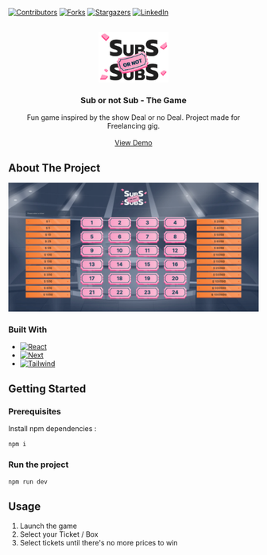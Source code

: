 <a name="readme-top"></a>

[![Contributors][contributors-shield]][contributors-url]
[![Forks][forks-shield]][forks-url]
[![Stargazers][stars-shield]][stars-url]
[![LinkedIn][linkedin-shield]][linkedin-url]

<!-- PROJECT LOGO -->
<br />
<div align="center">
  <img src="public/img/logo-sub-or-not-sub-black.png" alt="Logo" width="140" height="102">

  <h3 align="center">Sub or not Sub - The Game</h3>

  <p align="center">
    Fun game inspired by the show Deal or no Deal. Project made for Freelancing gig.
    <br />
    <br />
    <a href="https://sub-or-not-the-game.vercel.app/">View Demo</a>
  </p>
</div>

<!-- ABOUT THE PROJECT -->

## About The Project

[![Product Name Screen Shot][product-screenshot]](https://sub-or-not-the-game.vercel.app/)

### Built With

- [![React][react.js]][react-url]
- [![Next][next.js]][next-url]
- [![Tailwind][tailwind]][tailwind-url]

<!-- GETTING STARTED -->

## Getting Started

### Prerequisites

Install npm dependencies :

```sh
npm i
```

### Run the project

```sh
npm run dev
```

<!-- USAGE EXAMPLES -->

## Usage

1. Launch the game
2. Select your Ticket / Box
3. Select tickets until there's no more prices to win

<!-- MARKDOWN LINKS & IMAGES -->
<!-- https://www.markdownguide.org/basic-syntax/#reference-style-links -->

[contributors-shield]: https://img.shields.io/github/contributors/gaelhelle/sub-or-not-the-game?style=for-the-badge
[contributors-url]: https://github.com/gaelhelle/sub-or-not-the-game/graphs/contributors
[forks-shield]: https://img.shields.io/github/forks/gaelhelle/sub-or-not-the-game.svg?style=for-the-badge
[forks-url]: https://github.com/gaelhelle/sub-or-not-the-game/network/members
[stars-shield]: https://img.shields.io/github/stars/gaelhelle/sub-or-not-the-game.svg?style=for-the-badge
[stars-url]: https://github.com/gaelhelle/sub-or-not-the-game/stargazers
[issues-shield]: https://img.shields.io/github/issues/gaelhelle/sub-or-not-the-game.svg?style=for-the-badge
[issues-url]: https://github.com/gaelhelle/sub-or-not-the-game/issues
[license-shield]: https://img.shields.io/github/license/gaelhelle/sub-or-not-the-game.svg?style=for-the-badge
[license-url]: https://github.com/gaelhelle/sub-or-not-the-game/blob/master/LICENSE.txt
[linkedin-shield]: https://img.shields.io/badge/-LinkedIn-black.svg?style=for-the-badge&logo=linkedin&colorB=555
[linkedin-url]: https://linkedin.com/in/gael
[product-screenshot]: public/img/thumbnail.png
[next.js]: https://img.shields.io/badge/next.js-000000?style=for-the-badge&logo=nextdotjs&logoColor=white
[next-url]: https://nextjs.org/
[react.js]: https://img.shields.io/badge/React-20232A?style=for-the-badge&logo=react&logoColor=61DAFB
[react-url]: https://reactjs.org/
[tailwind]: https://img.shields.io/badge/Tailwind-41bdf8?style=for-the-badge
[tailwind-url]: https://tailwindcss.com/
[vue.js]: https://img.shields.io/badge/Vue.js-35495E?style=for-the-badge&logo=vuedotjs&logoColor=4FC08D
[vue-url]: https://vuejs.org/
[angular.io]: https://img.shields.io/badge/Angular-DD0031?style=for-the-badge&logo=angular&logoColor=white
[angular-url]: https://angular.io/
[svelte.dev]: https://img.shields.io/badge/Svelte-4A4A55?style=for-the-badge&logo=svelte&logoColor=FF3E00
[svelte-url]: https://svelte.dev/
[laravel.com]: https://img.shields.io/badge/Laravel-FF2D20?style=for-the-badge&logo=laravel&logoColor=white
[laravel-url]: https://laravel.com
[bootstrap.com]: https://img.shields.io/badge/Bootstrap-563D7C?style=for-the-badge&logo=bootstrap&logoColor=white
[bootstrap-url]: https://getbootstrap.com
[jquery.com]: https://img.shields.io/badge/jQuery-0769AD?style=for-the-badge&logo=jquery&logoColor=white
[jquery-url]: https://jquery.com
